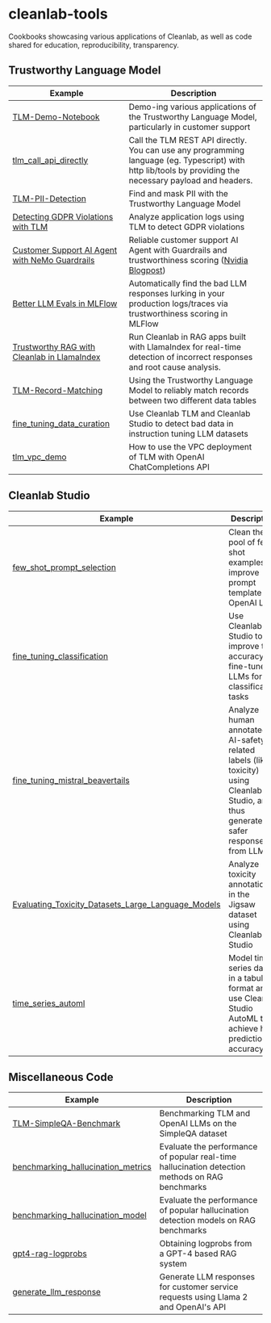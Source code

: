 # cleanlab-tools

Cookbooks showcasing various applications of Cleanlab, as well as code shared for education, reproducibility, transparency.


## Trustworthy Language Model

| Example                                                                                | Description                                                                                                                               |
|----------------------------------------------------------------------------------------|-------------------------------------------------------------------------------------------------------------------------------------------|
| [TLM-Demo-Notebook](TLM-Demo-Notebook/TLM-Demo.ipynb) | Demo-ing various applications of the Trustworthy Language Model, particularly in customer support |
| [tlm_call_api_directly](tlm_call_api_directly/tlm_api_directly.ipynb) | Call the TLM REST API directly. You can use any programming language (eg. Typescript) with http lib/tools by providing the necessary payload and headers. |
| [TLM-PII-Detection](TLM-PII-Detection/TLM-PII-Detection.ipynb) | Find and mask PII with the Trustworthy Language Model |
| [Detecting GDPR Violations with TLM](gdpr_tlm_blog_post/gdpr_tlm_blog_post.ipynb) | Analyze application logs using TLM to detect GDPR violations |   
| [Customer Support AI Agent with NeMo Guardrails](NeMo-Guardrails-Customer-Support/README.md) | Reliable customer support AI Agent with Guardrails and trustworthiness scoring ([Nvidia Blogpost](https://developer.nvidia.com/blog/prevent-llm-hallucinations-with-the-cleanlab-trustworthy-language-model-in-nvidia-nemo-guardrails/)) |
| [Better LLM Evals in MLFlow](TLM-MLflow-Integration/evaluating_traces_TLM_mlflow_dl.ipynb) | Automatically find the bad LLM responses lurking in your production logs/traces via trustworthiness scoring in MLFlow |
| [Trustworthy RAG with Cleanlab in LlamaIndex](https://docs.llamaindex.ai/en/stable/examples/evaluation/Cleanlab/) | Run Cleanlab in RAG apps built with LlamaIndex for real-time detection of incorrect responses and root cause analysis. |
| [TLM-Record-Matching](TLM-Record-Matching/data_enrichment_record_matching_tutorial.ipynb) | Using the Trustworthy Language Model to reliably match records between two different data tables |
| [fine_tuning_data_curation](fine_tuning_data_curation/fine_tuning_data_curation.ipynb) | Use Cleanlab TLM and Cleanlab Studio to detect bad data in instruction tuning LLM datasets | 
| [tlm_vpc_demo](tlm_vpc_demo/tlm_vpc_demo.ipynb) | How to use the VPC deployment of TLM with OpenAI ChatCompletions API |



## Cleanlab Studio

| Example                                                                                | Description                                                                                                                               |
|----------------------------------------------------------------------------------------|-------------------------------------------------------------------------------------------------------------------------------------------|
| [few_shot_prompt_selection](few_shot_prompt_selection/few_shot_prompt_selection.ipynb) | Clean the pool of few-shot examples to improve prompt template for OpenAI LLM |
| [fine_tuning_classification](fine_tuning_classification/fine_tuning_LLM_with_noisy_labels.ipynb) | Use Cleanlab Studio to improve the accuracy of fine-tuned LLMs for classification tasks |
| [fine_tuning_mistral_beavertails](fine_tuning_mistral_beavertails/beavertails.ipynb) | Analyze human annotated AI-safety-related labels (like toxicity) using Cleanlab Studio, and thus generate safer responses from LLMs |
| [Evaluating_Toxicity_Datasets_Large_Language_Models](jigsaw_ai_safety_keras/Evaluating_Toxicity_Datasets_Large_Language_Models.ipynb) | Analyze toxicity annotations in the Jigsaw dataset using Cleanlab Studio |
| [time_series_automl](time_series_automl/cleanlab_time_series_automl.ipynb) | Model time series data in a tabular format and use Cleanlab Studio AutoML to achieve high prediction accuracy |



## Miscellaneous Code

| Example                                                                                | Description                                                                                                                               |
|----------------------------------------------------------------------------------------|-------------------------------------------------------------------------------------------------------------------------------------------|
| [TLM-SimpleQA-Benchmark](TLM-SimpleQA-Benchmark/) | Benchmarking TLM and OpenAI LLMs on the SimpleQA dataset |
| [benchmarking_hallucination_metrics](benchmarking_hallucination_metrics/benchmark_hallucination_metrics.ipynb) | Evaluate the performance of popular real-time hallucination detection methods on RAG benchmarks |
| [benchmarking_hallucination_model](benchmarking_hallucination_model/README.md) | Evaluate the performance of popular hallucination detection models on RAG benchmarks |  
| [gpt4-rag-logprobs](gpt4-rag-logprobs/gpt4-rag-logprobs.ipynb) | Obtaining logprobs from a GPT-4 based RAG system |
| [generate_llm_response](generate_llm_response/generate_llm_response.ipynb)             | Generate LLM responses for customer service requests using Llama 2 and OpenAI's API |
